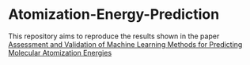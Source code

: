 # Atomization-Energy-Prediction

This repository aims to reproduce the results shown in the paper [Assessment and Validation of Machine Learning Methods for Predicting Molecular Atomization Energies](https://pubs.acs.org/doi/10.1021/ct400195d)
